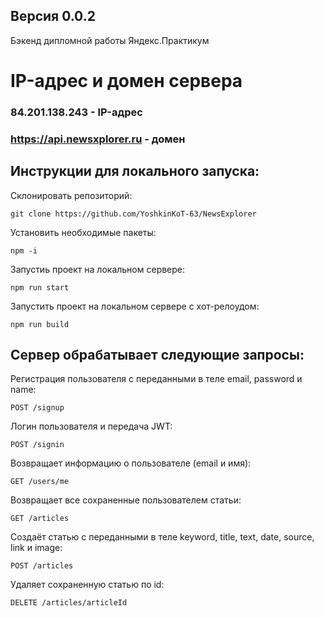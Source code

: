 ## Версия 0.0.2

Бэкенд дипломной работы Яндекс.Практикум

# IP-адрес и домен сервера
### 84.201.138.243 - IP-адрес
### https://api.newsxplorer.ru - домен

## Инструкции для локального запуска: 

Склонировать репозиторий:

    git clone https://github.com/YoshkinKoT-63/NewsExplorer

Установить необходимые пакеты:

    npm -i

Запустиь проект на локальном сервере:

    npm run start
    
Запустить проект на локальном сервере c хот-релоудом:

    npm run build

## Сервер обрабатывает следующие запросы:

Регистрация пользователя с переданными в теле email, password и name:

    POST /signup

Логин пользователя и передача JWT:

    POST /signin

Возвращает информацию о пользователе (email и имя):

    GET /users/me

Возвращает все сохраненные пользователем статьи:

    GET /articles

Создаёт статью с переданными в теле keyword, title, text, date, source, link и image:

    POST /articles

Удаляет сохраненную статью по id:

    DELETE /articles/articleId 
